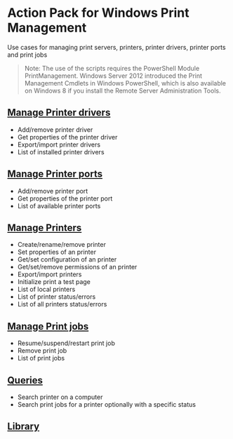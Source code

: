 # Action Pack for Windows Print Management 
Use cases for managing print servers, printers, printer drivers, printer ports and print jobs
> Note: The use of the scripts requires the PowerShell Module PrintManagement.
Windows Server 2012 introduced the Print Management Cmdlets in Windows PowerShell, which is also available on Windows 8 if you install the Remote Server Administration Tools.

## [Manage Printer drivers](./Drivers)

+ Add/remove printer driver
+ Get properties of the printer driver 
+ Export/import printer drivers
+ List of installed printer drivers

## [Manage Printer ports](./Ports)

+ Add/remove printer port
+ Get properties of the printer port 
+ List of available printer ports

## [Manage Printers](./Printers)

+ Create/rename/remove printer
+ Set properties of an printer
+ Get/set configuration of an printer
+ Get/set/remove permissions of an printer
+ Export/import printers
+ Initialize print a test page
+ List of local printers
+ List of printer status/errors
+ List of all printers status/errors

## [Manage Print jobs](./Jobs)

+ Resume/suspend/restart print job
+ Remove print job
+ List of print jobs

## [Queries](./_QUERY_)

+ Search printer on a computer
+ Search print jobs for a printer optionally with a specific status

## [Library](./_LIB_)